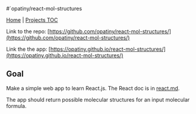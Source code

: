 #`opatiny/react-mol-structures

[Home](../../README.md) | [Projects TOC](../projects.md)

Link to the repo: [https://github.com/opatiny/react-mol-structures/](https://github.com/opatiny/react-mol-structures/)

Link the the app: [https://opatiny.github.io/react-mol-structures/](https://opatiny.github.io/react-mol-structures/)

## Goal

Make a simple web app to learn React.js. The React doc is in [react.md](../[variousIT/react.md]).

The app should return possible molecular structures for an input molecular formula.

